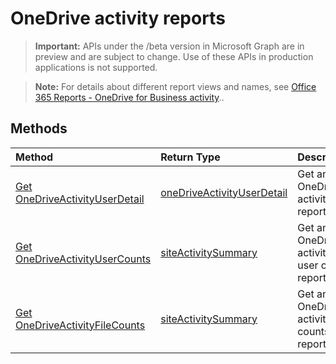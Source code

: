 # OneDrive activity reports

> **Important:** APIs under the /beta version in Microsoft Graph are in preview and are subject to change. Use of these APIs in production applications is not supported.

> **Note:** For details about different report views and names, see [Office 365 Reports - OneDrive for Business activity](https://support.office.com/client/OneDrive-for-Business-user-activity-8bbe4bf8-221b-46d6-99a5-2fb3c8ef9353)..

## Methods

| Method                                   | Return Type                              | Description                              |
| :--------------------------------------- | :--------------------------------------- | :--------------------------------------- |
| [Get OneDriveActivityUserDetail](../api/reportroot_onedriveactivityuserdetail.md) | [oneDriveActivityUserDetail](../api/reportroot_onedriveactivityuserdetail.md#response) | Get an OneDrive activity report.         |
| [Get OneDriveActivityUserCounts](../api/reportroot_onedriveactivityusercounts.md) | [siteActivitySummary](../api/reportroot_onedriveactivityusercounts.md#response) | Get an OneDrive activity user counts report. |
| [Get OneDriveActivityFileCounts](../api/reportroot_onedriveactivityfilecounts.md) | [siteActivitySummary](../api/reportroot_onedriveactivityfilecounts.md#response) | Get an OneDrive activity file counts report. |
